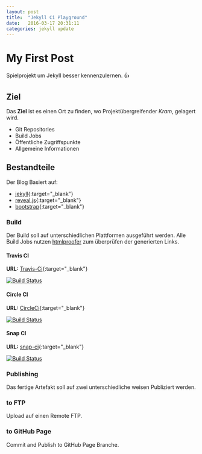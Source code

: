 ```yaml
---
layout: post
title:  "Jekyll Ci Playground"
date:   2016-03-17 20:31:11
categories: jekyll update
---
```


# My First Post
 
 Spielprojekt um Jekyll besser kennenzulernen. :+1:  

## Ziel
 
 Das **Ziel** ist es einen Ort zu finden, wo Projektübergreifender *Kram*, gelagert wird.

 * Git Repositories
 * Build Jobs
 * Öffentliche Zugriffspunkte
 * Allgemeine Informationen
  
  
## Bestandteile

 Der Blog Basiert auf:

 * [jekyll](https://jekyllrb.com/){:target="_blank"}
 * [reveal.js](http://lab.hakim.se/reveal-js/){:target="_blank"}
 * [bootstrap](https://getbootstrap.com/){:target="_blank"} 
 
### Build
 
 Der Build soll auf unterschiedlichen Plattformen ausgeführt werden.
 Alle Build Jobs nutzen [htmlproofer](https://github.com/gjtorikian/html-proofer) zum überprüfen der generierten Links.

#### Travis CI
 
 **URL:** [Travis-Ci](https://travis-ci.org/){:target="_blank"}

 [![Build Status](https://travis-ci.org/nolte/jekyll-site.svg?branch=master)](https://travis-ci.org/nolte/jekyll-site)

#### Circle CI
  
  **URL:** [CircleCi](https://circleci.com){:target="_blank"}
  
  [![Build Status](https://circleci.com/gh/nolte/jekyll-site.svg?style=shield&circle-token=:circle-token)](https://circleci.com/gh/nolte/jekyll-site)
 

#### Snap CI

  **URL:** [snap-ci](https://snap-ci.com){:target="_blank"}

 [![Build Status](https://snap-ci.com/nolte/jekyll-site/branch/master/build_image)](https://snap-ci.com/nolte/jekyll-site/branch/master) 



### Publishing
 
 Das fertige Artefakt soll auf zwei unterschiedliche weisen Publiziert werden.
 

### to FTP

 Upload auf einen Remote FTP.

### to GitHub Page

 Commit and Publish to GitHub Page Branche.
